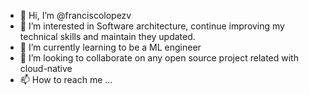 - 👋 Hi, I’m @franciscolopezv
- 👀 I’m interested in Software architecture, continue improving my technical skills and maintain they updated. 
- 🌱 I’m currently learning to be a ML engineer 
- 💞️ I’m looking to collaborate on any open source project related with cloud-native
- 📫 How to reach me ...

<!---
franciscolopezv/franciscolopezv is a ✨ special ✨ repository because its `README.md` (this file) appears on your GitHub profile.
You can click the Preview link to take a look at your changes.
--->
